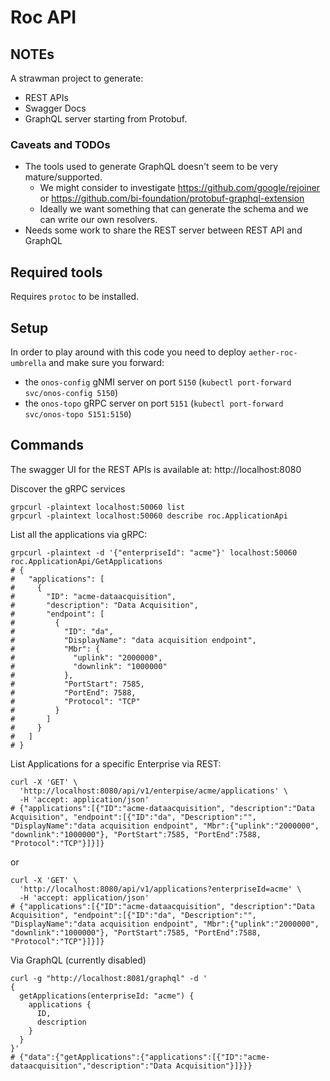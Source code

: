 # Roc API

## NOTEs

A strawman project to generate:
- REST APIs
- Swagger Docs
- GraphQL server
starting from Protobuf.

### Caveats and TODOs

- The tools used to generate GraphQL doesn't seem to be very mature/supported.
  - We might consider to investigate https://github.com/google/rejoiner or https://github.com/bi-foundation/protobuf-graphql-extension
  - Ideally we want something that can generate the schema and we can write our own resolvers.
- Needs some work to share the REST server between REST API and GraphQL

## Required tools

Requires `protoc` to be installed.

## Setup

In order to play around with this code you need to deploy `aether-roc-umbrella` and
make sure you forward: 
- the `onos-config` gNMI server on port `5150` (`kubectl port-forward svc/onos-config 5150`)
- the `onos-topo` gRPC server on port `5151` (`kubectl port-forward svc/onos-topo 5151:5150`)


## Commands

The swagger UI for the REST APIs is available at: http://localhost:8080

Discover the gRPC services
```shell
grpcurl -plaintext localhost:50060 list
grpcurl -plaintext localhost:50060 describe roc.ApplicationApi
```

List all the applications via gRPC:
```shell
grpcurl -plaintext -d '{"enterpriseId": "acme"}' localhost:50060 roc.ApplicationApi/GetApplications
# {
#   "applications": [
#     {
#       "ID": "acme-dataacquisition",
#       "description": "Data Acquisition",
#       "endpoint": [
#         {
#           "ID": "da",
#           "DisplayName": "data acquisition endpoint",
#           "Mbr": {
#             "uplink": "2000000",
#             "downlink": "1000000"
#           },
#           "PortStart": 7585,
#           "PortEnd": 7588,
#           "Protocol": "TCP"
#         }
#       ]
#     }
#   ]
# }
```

List Applications for a specific Enterprise via REST:
```shell
curl -X 'GET' \
  'http://localhost:8080/api/v1/enterpise/acme/applications' \
  -H 'accept: application/json'
# {"applications":[{"ID":"acme-dataacquisition", "description":"Data Acquisition", "endpoint":[{"ID":"da", "Description":"", "DisplayName":"data acquisition endpoint", "Mbr":{"uplink":"2000000", "downlink":"1000000"}, "PortStart":7585, "PortEnd":7588, "Protocol":"TCP"}]}]}     
```
or
```shell
curl -X 'GET' \
  'http://localhost:8080/api/v1/applications?enterpriseId=acme' \
  -H 'accept: application/json'
# {"applications":[{"ID":"acme-dataacquisition", "description":"Data Acquisition", "endpoint":[{"ID":"da", "Description":"", "DisplayName":"data acquisition endpoint", "Mbr":{"uplink":"2000000", "downlink":"1000000"}, "PortStart":7585, "PortEnd":7588, "Protocol":"TCP"}]}]} 
```

Via GraphQL (currently disabled)

```shell
curl -g "http://localhost:8081/graphql" -d '
{
  getApplications(enterpriseId: "acme") {
    applications {
      ID,
      description
    }
  }
}'
# {"data":{"getApplications":{"applications":[{"ID":"acme-dataacquisition","description":"Data Acquisition"}]}}}
```